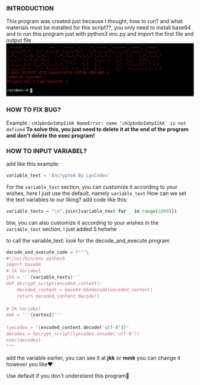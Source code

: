 ### INTRODUCTION 
This program was created just because I thought, how to run? and what materials must be installed for this script??, you only need to install base64 and to run this program just with python3 enc.py and import the first file and output file
![IMG_20240612_104157](IMG_20240612_104157.jpg)

### HOW TO FIX BUG?
Example : `cHJpbnQoImhpIikK
NameError: name 'cHJpbnQoImhpIikK' is not defined` 
**To solve this, you just need to delete it at the end of the program and don't delete the exec program!**

### HOW TO INPUT VARIABEL?
add like this example: 
```python
variable_text = 'Encrypted By LyxCodex'
```

For the `variable_text` section, you can customize it according to your wishes, here I just use the default, namely `variable_text` How can we set the text variables to our liking? add code like this:
```python
variable_texts = "\n".join([variable_text for _ in range(1000)])
```
btw, you can also customize it according to your wishes in the `variable_text` section, I just added S hehehe

to call the variable_text:
look for the decode_and_execute program
```python
decode_and_execute_code = f"""\
#!/usr/bin/env python3
import base64
# 1k Variabel
jkk = '''{variable_texts}'''
def decrypt_script(encoded_content):
    decoded_content = base64.b64decode(encoded_content)
    return decoded_content.decode()

# 2k Variabel
mmk = '''{vartex2}'''

lyxcodex = "{encoded_content.decode('utf-8')}"
decodex = decrypt_script(lyxcodex.encode('utf-8'))
exec(decodex)
"""
```

add the variable earlier, you can see it at **jkk** or **mmk** you can change it however you like♥️

Use default if you don't understand this program🗿
